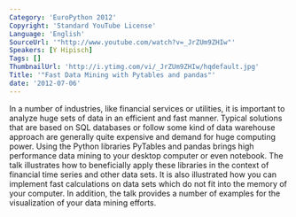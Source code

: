 ```yaml
---
Category: 'EuroPython 2012'
Copyright: 'Standard YouTube License'
Language: 'English'
SourceUrl: '"http://www.youtube.com/watch?v=_JrZUm9ZHIw"'
Speakers: [Y Hipisch]
Tags: []
ThumbnailUrl: 'http://i.ytimg.com/vi/_JrZUm9ZHIw/hqdefault.jpg'
Title: '"Fast Data Mining with Pytables and pandas"'
date: '2012-07-06'
---
```

In a number of industries, like financial services or utilities, it is
important to analyze huge sets of data in an efficient and fast manner.
Typical solutions that are based on SQL databases or follow some kind of data
warehouse approach are generally quite expensive and demand for huge computing
power. Using the Python libraries PyTables and pandas brings high performance
data mining to your desktop computer or even notebook. The talk illustrates
how to beneficially apply these libraries in the context of financial time
series and other data sets. It is also illustrated how you can implement fast
calculations on data sets which do not fit into the memory of your computer.
In addition, the talk provides a number of examples for the visualization of
your data mining efforts.

